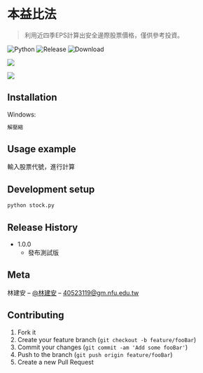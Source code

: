 # 本益比法
> 利用近四季EPS計算出安全邊際股票價格，僅供參考投資。

![Python][python-url]
![Release][release-url]
![Download][download-url]


![](https://i.imgur.com/AxVEWYn.png)

![](header.png)

## Installation

Windows:

```sh
解壓縮
```

## Usage example

輸入股票代號，進行計算

## Development setup
```sh
python stock.py
```

## Release History

* 1.0.0
    * 發布測試版

## Meta

林建安 – [@林建安](https://www.facebook.com/Linjianan1104) – 40523119@gm.nfu.edu.tw


## Contributing

1. Fork it 
2. Create your feature branch (`git checkout -b feature/fooBar`)
3. Commit your changes (`git commit -am 'Add some fooBar'`)
4. Push to the branch (`git push origin feature/fooBar`)
5. Create a new Pull Request

<!-- Markdown link & img dfn's -->
[release-url]: https://img.shields.io/github/release/s40523119/P-E-Ratio.svg
[download-url]: https://img.shields.io/github/downloads/s40523119/P-E-Ratio/total.svg
[python-url]: https://img.shields.io/badge/Python-3.7.2-green.svg
